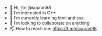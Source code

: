 - 👋 Hi, I’m @supran98
- 👀 I’m interested in C++
- 🌱 I’m currently learning html and css
- 💞️ I’m looking to collaborate on anything
- 📫 How to reach me: https://t.me/supran98

<!---
supran98/supran98 is a ✨ special ✨ repository because its `README.md` (this file) appears on your GitHub profile.
You can click the Preview link to take a look at your changes.
--->

